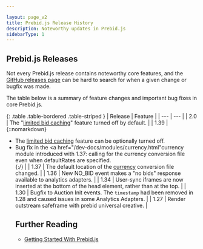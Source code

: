 ```yaml
---

layout: page_v2
title: Prebid.js Release History
description: Noteworthy updates in Prebid.js
sidebarType: 1
---
```


## Prebid.js Releases

Not every Prebid.js release contains noteworthy core features, and
the [GitHub releases page](https://github.com/prebid/Prebid.js/releases) can be hard to search for when a given change or bugfix was made.

The table below is a summary of feature changes and important bug fixes in core Prebid.js.

{: .table .table-bordered .table-striped }
| Release | Feature |
| --- | --- |
| 2.0 | The "[limited bid caching](/dev-docs/faq.html#does-prebidjs-cache-bids)" feature turned off by default. |
| 1.39 | {::nomarkdown}<ul><li>The <a href="/dev-docs/faq.html#does-prebidjs-cache-bids">limited bid caching</a> feature can be optionally turned off.</li><li>Bug fix in the <a href="/dev-docs/modules/currency.html"</a>currency module</a> introduced with 1.37: calling for the currency conversion file even when defaultRates are specified.</li>{:/} |
| 1.37 | The default location of the [currency](/dev-docs/modules/currency.html) conversion file changed. |
| 1.36 | New NO_BID event makes a "no bids" response available to analytics adapters. |
| 1.34 | User-sync iframes are now inserted at the bottom of the head element, rather than at the top. |
| 1.30 | Bugfix to Auction Init events. The `timestamp` had been removed in 1.28 and caused issues in some Analytics Adapters. |
| 1.27 | Render outstream safeframe with prebid universal creative. |

## Further Reading

+ [Getting Started With Prebid.js]({{site.github.url}}/overview/getting-started.html)
